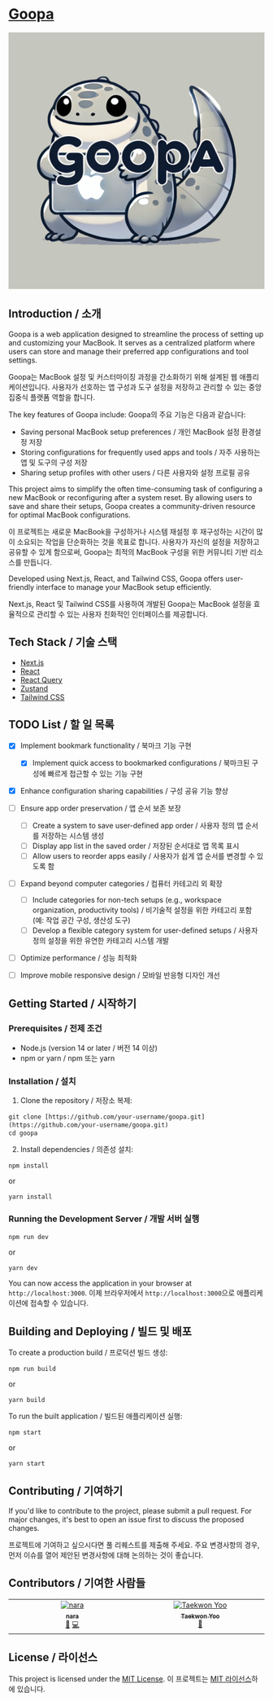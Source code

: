 # [Goopa](https://goopa.nara.dev)

![Goopa Logo](./public/images/goopa-logo.png)

## Introduction / 소개

Goopa is a web application designed to streamline the process of setting up and customizing your MacBook. It serves as a centralized platform where users can store and manage their preferred app configurations and tool settings.

Goopa는 MacBook 설정 및 커스터마이징 과정을 간소화하기 위해 설계된 웹 애플리케이션입니다. 사용자가 선호하는 앱 구성과 도구 설정을 저장하고 관리할 수 있는 중앙 집중식 플랫폼 역할을 합니다.

The key features of Goopa include:
Goopa의 주요 기능은 다음과 같습니다:

- Saving personal MacBook setup preferences / 개인 MacBook 설정 환경설정 저장
- Storing configurations for frequently used apps and tools / 자주 사용하는 앱 및 도구의 구성 저장
- Sharing setup profiles with other users / 다른 사용자와 설정 프로필 공유

This project aims to simplify the often time-consuming task of configuring a new MacBook or reconfiguring after a system reset. By allowing users to save and share their setups, Goopa creates a community-driven resource for optimal MacBook configurations.

이 프로젝트는 새로운 MacBook을 구성하거나 시스템 재설정 후 재구성하는 시간이 많이 소요되는 작업을 단순화하는 것을 목표로 합니다. 사용자가 자신의 설정을 저장하고 공유할 수 있게 함으로써, Goopa는 최적의 MacBook 구성을 위한 커뮤니티 기반 리소스를 만듭니다.

Developed using Next.js, React, and Tailwind CSS, Goopa offers user-friendly interface to manage your MacBook setup efficiently.

Next.js, React 및 Tailwind CSS를 사용하여 개발된 Goopa는 MacBook 설정을 효율적으로 관리할 수 있는 사용자 친화적인 인터페이스를 제공합니다.

## Tech Stack / 기술 스택

- [Next.js](https://nextjs.org/)
- [React](https://reactjs.org/)
- [React Query](https://tanstack.com/query/v5/docs/framework/react/overview)
- [Zustand](https://zustand-demo.pmnd.rs/)
- [Tailwind CSS](https://tailwindcss.com/)

## TODO List / 할 일 목록

- [x] Implement bookmark functionality / 북마크 기능 구현
    - [x] Implement quick access to bookmarked configurations / 북마크된 구성에 빠르게 접근할 수 있는 기능 구현
- [x] Enhance configuration sharing capabilities / 구성 공유 기능 향상
- [ ] Ensure app order preservation / 앱 순서 보존 보장
    - [ ] Create a system to save user-defined app order / 사용자 정의 앱 순서를 저장하는 시스템 생성
    - [ ] Display app list in the saved order / 저장된 순서대로 앱 목록 표시
    - [ ] Allow users to reorder apps easily / 사용자가 쉽게 앱 순서를 변경할 수 있도록 함
- [ ] Expand beyond computer categories / 컴퓨터 카테고리 외 확장

    - [ ] Include categories for non-tech setups (e.g., workspace organization, productivity tools) / 비기술적 설정을 위한 카테고리 포함 (예: 작업 공간 구성, 생산성 도구)
    - [ ] Develop a flexible category system for user-defined setups / 사용자 정의 설정을 위한 유연한 카테고리 시스템 개발

- [ ] Optimize performance / 성능 최적화
- [ ] Improve mobile responsive design / 모바일 반응형 디자인 개선

## Getting Started / 시작하기

### Prerequisites / 전제 조건

- Node.js (version 14 or later / 버전 14 이상)
- npm or yarn / npm 또는 yarn

### Installation / 설치

1. Clone the repository / 저장소 복제:

```
git clone [https://github.com/your-username/goopa.git](https://github.com/your-username/goopa.git)
cd goopa
```

2. Install dependencies / 의존성 설치:

```
npm install
```

or

```
yarn install
```

### Running the Development Server / 개발 서버 실행

```
npm run dev
```

or

```
yarn dev
```

You can now access the application in your browser at `http://localhost:3000`.
이제 브라우저에서 `http://localhost:3000`으로 애플리케이션에 접속할 수 있습니다.

## Building and Deploying / 빌드 및 배포

To create a production build / 프로덕션 빌드 생성:

```
npm run build
```

or

```
yarn build
```

To run the built application / 빌드된 애플리케이션 실행:

```
npm start
```

or

```
yarn start
```

## Contributing / 기여하기

If you'd like to contribute to the project, please submit a pull request. For major changes, it's best to open an issue first to discuss the proposed changes.

프로젝트에 기여하고 싶으시다면 풀 리퀘스트를 제출해 주세요. 주요 변경사항의 경우, 먼저 이슈를 열어 제안된 변경사항에 대해 논의하는 것이 좋습니다.

## Contributors / 기여한 사람들

<!-- ALL-CONTRIBUTORS-LIST:START - Do not remove or modify this section -->
<!-- prettier-ignore-start -->
<!-- markdownlint-disable -->
<table>
  <tbody>
    <tr>
      <td align="center" valign="top" width="14.28%"><a href="http://nara.dev"><img src="https://avatars.githubusercontent.com/u/16604401?v=4?s=100" width="100px;" alt="nara"/><br /><sub><b>nara</b></sub></a><br /><a href="#maintenance-narashin" title="Maintenance">🚧</a> <a href="#code-narashin" title="Code">💻</a></td>
      <td align="center" valign="top" width="14.28%"><a href="https://tigeryoo-portfolio.web.app/"><img src="https://avatars.githubusercontent.com/u/6271133?v=4?s=100" width="100px;" alt="Taekwon Yoo"/><br /><sub><b>Taekwon Yoo</b></sub></a><br /><a href="#bug-MTGVim" title="Bug reports">🐛</a></td>
    </tr>
  </tbody>
</table>

<!-- markdownlint-restore -->
<!-- prettier-ignore-end -->

<!-- ALL-CONTRIBUTORS-LIST:END -->

## License / 라이선스

This project is licensed under the [MIT License](LICENSE).
이 프로젝트는 [MIT 라이선스](LICENSE)하에 있습니다.
